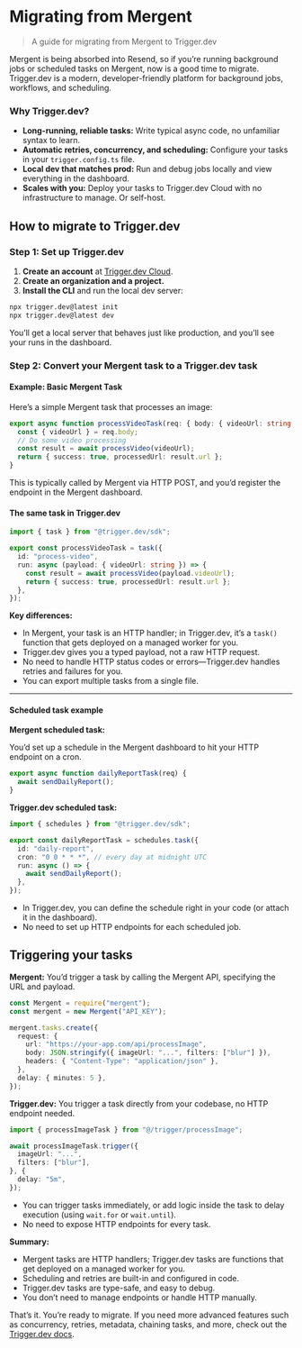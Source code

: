 # Migrating from Mergent

> A guide for migrating from Mergent to Trigger.dev

Mergent is being absorbed into Resend, so if you’re running background jobs or scheduled tasks on Mergent, now is a good time to migrate. Trigger.dev is a modern, developer-friendly platform for background jobs, workflows, and scheduling.

### Why Trigger.dev?

* **Long-running, reliable tasks:** Write typical async code, no unfamiliar syntax to learn.
* **Automatic retries, concurrency, and scheduling:** Configure your tasks in your `trigger.config.ts` file.
* **Local dev that matches prod:** Run and debug jobs locally and view everything in the dashboard.
* **Scales with you:** Deploy your tasks to Trigger.dev Cloud with no infrastructure to manage. Or self-host.

## How to migrate to Trigger.dev

### Step 1: Set up Trigger.dev

1. **Create an account** at [Trigger.dev Cloud](https://cloud.trigger.dev).
2. **Create an organization and a project.**
3. **Install the CLI** and run the local dev server:

```bash
npx trigger.dev@latest init
npx trigger.dev@latest dev
```

You’ll get a local server that behaves just like production, and you’ll see your runs in the dashboard.

### Step 2: Convert your Mergent task to a Trigger.dev task

#### Example: Basic Mergent Task

Here’s a simple Mergent task that processes an image:

```ts processVideo.ts
export async function processVideoTask(req: { body: { videoUrl: string } }) {
  const { videoUrl } = req.body;
  // Do some video processing
  const result = await processVideo(videoUrl);
  return { success: true, processedUrl: result.url };
}
```

This is typically called by Mergent via HTTP POST, and you’d register the endpoint in the Mergent dashboard.

#### The same task in Trigger.dev

```ts trigger/processVideo.ts
import { task } from "@trigger.dev/sdk";

export const processVideoTask = task({
  id: "process-video",
  run: async (payload: { videoUrl: string }) => {
    const result = await processVideo(payload.videoUrl);
    return { success: true, processedUrl: result.url };
  },
});
```

**Key differences:**

* In Mergent, your task is an HTTP handler; in Trigger.dev, it’s a `task()` function that gets deployed on a managed worker for you.
* Trigger.dev gives you a typed payload, not a raw HTTP request.
* No need to handle HTTP status codes or errors—Trigger.dev handles retries and failures for you.
* You can export multiple tasks from a single file.

***

#### Scheduled task example

**Mergent scheduled task:**

You’d set up a schedule in the Mergent dashboard to hit your HTTP endpoint on a cron.

```ts dailyReport.ts
export async function dailyReportTask(req) {
  await sendDailyReport();
}
```

**Trigger.dev scheduled task:**

```ts trigger/dailyReport.ts
import { schedules } from "@trigger.dev/sdk";

export const dailyReportTask = schedules.task({
  id: "daily-report",
  cron: "0 0 * * *", // every day at midnight UTC
  run: async () => {
    await sendDailyReport();
  },
});
```

* In Trigger.dev, you can define the schedule right in your code (or attach it in the dashboard).
* No need to set up HTTP endpoints for each scheduled job.

## Triggering your tasks

**Mergent:** You’d trigger a task by calling the Mergent API, specifying the URL and payload.

```ts
const Mergent = require("mergent");
const mergent = new Mergent("API_KEY");

mergent.tasks.create({
  request: {
    url: "https://your-app.com/api/processImage",
    body: JSON.stringify({ imageUrl: "...", filters: ["blur"] }),
    headers: { "Content-Type": "application/json" },
  },
  delay: { minutes: 5 },
});
```

**Trigger.dev:** You trigger a task directly from your codebase, no HTTP endpoint needed.

```ts
import { processImageTask } from "@/trigger/processImage";

await processImageTask.trigger({
  imageUrl: "...",
  filters: ["blur"],
}, {
  delay: "5m",
});
```

* You can trigger tasks immediately, or add logic inside the task to delay execution (using `wait.for` or `wait.until`).
* No need to expose HTTP endpoints for every task.

**Summary:**

* Mergent tasks are HTTP handlers; Trigger.dev tasks are functions that get deployed on a managed worker for you.
* Scheduling and retries are built-in and configured in code.
* Trigger.dev tasks are type-safe, and easy to debug.
* You don’t need to manage endpoints or handle HTTP manually.

That’s it. You’re ready to migrate. If you need more advanced features such as concurrency, retries, metadata, chaining tasks, and more, check out the [Trigger.dev docs](https://trigger.dev/docs).
